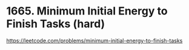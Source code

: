 # 1665. Minimum Initial Energy to Finish Tasks (hard)

https://leetcode.com/problems/minimum-initial-energy-to-finish-tasks
